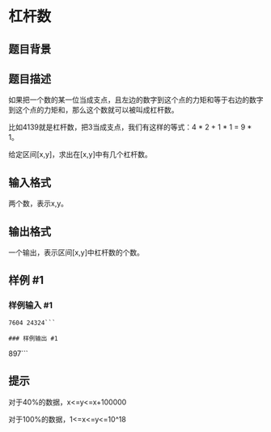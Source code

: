 # 杠杆数

## 题目背景



## 题目描述

如果把一个数的某一位当成支点，且左边的数字到这个点的力矩和等于右边的数字到这个点的力矩和，那么这个数就可以被叫成杠杆数。

比如4139就是杠杆数，把3当成支点，我们有这样的等式：4 \* 2 + 1 \* 1 = 9 \* 1。

给定区间[x,y]，求出在[x,y]中有几个杠杆数。


## 输入格式

两个数，表示x,y。


## 输出格式

一个输出，表示区间[x,y]中杠杆数的个数。


## 样例 #1

### 样例输入 #1
```
7604 24324```

### 样例输出 #1

```
897```

## 提示

对于40%的数据，x<=y<=x+100000

对于100%的数据，1<=x<=y<=10^18


